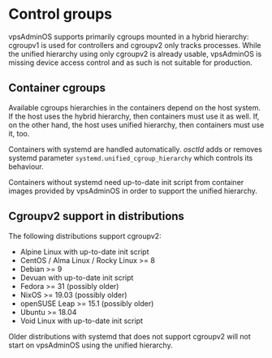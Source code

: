 # Control groups
vpsAdminOS supports primarily cgroups mounted in a hybrid hierarchy: cgroupv1
is used for controllers and cgroupv2 only tracks processes. While the unified
hierarchy using only cgroupv2 is already usable, vpsAdminOS is missing device
access control and as such is not suitable for production.

## Container cgroups
Available cgroups hierarchies in the containers depend on the host system. If
the host uses the hybrid hierarchy, then containers must use it as well. If, on
the other hand, the host uses unified hierarchy, then containers must use it, too.

Containers with systemd are handled automatically. *osctld* adds or removes
systemd parameter `systemd.unified_cgroup_hierarchy` which controls its behaviour.

Containers without systemd need up-to-date init script from container images
provided by vpsAdminOS in order to support the unified hierarchy.

## Cgroupv2 support in distributions
The following distributions support cgroupv2:

 - Alpine Linux with up-to-date init script
 - CentOS / Alma Linux / Rocky Linux >= 8
 - Debian >= 9
 - Devuan with up-to-date init script
 - Fedora >= 31 (possibly older)
 - NixOS >= 19.03 (possibly older)
 - openSUSE Leap >= 15.1 (possibly older)
 - Ubuntu >= 18.04
 - Void Linux with up-to-date init script

Older distributions with systemd that does not support cgroupv2 will not start
on vpsAdminOS using the unified hierarchy.

